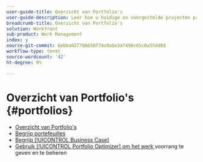 ```yaml
---
user-guide-title: Overzicht van Portfolio's
user-guide-description: Leer hoe u huidige en voorgestelde projecten prioriteert op basis van hun kosten, waarde, risico en afstemming op de doelstellingen van uw organisatie.
breadcrumb-title: Overzicht van Portfolio's
solution: Workfront
sub-product: Work Management
index: y
source-git-commit: 6ebba027798650f74c0abe3a7498c65c0a55dd68
workflow-type: tm+mt
source-wordcount: '42'
ht-degree: 0%

---
```




# Overzicht van Portfolio&#39;s {#portfolios}

+ [Overzicht van Portfolio&#39;s](overview.md)
+ [ Begrijp portefeuilles ](https://experienceleague.adobe.com/en/docs/workfront-learn/tutorials-workfront/manage-work/portfolios/overview-of-adobe-workfront-portfolios)
+ [ Begrijp [!UICONTROL Business Case] ](https://experienceleague.adobe.com/en/docs/workfront-learn/tutorials-workfront/manage-work/portfolios/introduction-to-the-business-case)
+ [ Gebruik [!UICONTROL Portfolio Optimizer] om het werk ](https://experienceleague.adobe.com/en/docs/workfront-learn/tutorials-workfront/manage-work/portfolios/prioritize-and-manage-work-with-portfolios) voorrang te geven en te beheren

